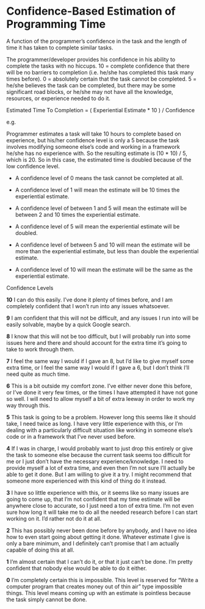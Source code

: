 # Confidence-Based Estimation of Programming Time

A function of the programmer’s confidence in the task and the length of time it has taken to complete similar tasks.

The programmer/developer provides his confidence in his ability to complete the tasks with no hiccups. 10 = complete confidence that there will be no barriers to completion (i.e. he/she has completed this task many times before). 0 = absolutely certain that the task cannot be completed. 5 = he/she believes the task can be completed, but there may be some significant road blocks, or he/she may not have all the knowledge, resources, or experience needed to do it.

Estimated Time To Completion = ( Experiential Estimate * 10 ) / Confidence

e.g.

Programmer estimates a task will take 10 hours to complete based on experience, but his/her confidence level is only a 5 because the task involves modifying someone else’s code and working in a framework he/she has no experience with. So the resulting estimate is (10 * 10) / 5, which is 20. So in this case, the estimated time is doubled because of the low confidence level.

- A confidence level of 0 means the task cannot be completed at all.

- A confidence level of 1 will mean the estimate will be 10 times the experiential estimate.

- A confidence level of between 1 and 5 will mean the estimate will be between 2 and 10 times the experiential estimate.

- A confidence level of 5 will mean the experiential estimate will be doubled.

- A confidence level of between 5 and 10 will mean the estimate will be more than the experiential estimate, but less than double the experiential estimate.

- A confidence level of 10 will mean the estimate will be the same as the experiential estimate.

Confidence Levels

**10** I can do this easily. I’ve done it plenty of times before, and I am completely confident that I won’t run into any issues whatsoever.

**9** I am confident that this will not be difficult, and any issues I run into will be easily solvable, maybe by a quick Google search.

**8** I know that this will not be too difficult, but I will probably run into some issues here and there and should account for the extra time it’s going to take to work through them.

**7** I feel the same way I would if I gave an 8, but I’d like to give myself some extra time, or I feel the same way I would if I gave a 6, but I don’t think I’ll need quite as much time.

**6** This is a bit outside my comfort zone. I’ve either never done this before, or I’ve done it very few times, or the times I have attempted it have not gone so well. I will need to allow myself a bit of extra leeway in order to work my way through this.

**5** This task is going to be a problem. However long this seems like it should take, I need twice as long. I have very little experience with this, or I’m dealing with a particularly difficult situation like working in someone else’s code or in a framework that I’ve never used before.

**4** If I was in charge, I would probably want to just drop this entirely or give the task to someone else because the current task seems too difficult for me or I just don’t have the necessary experience/knowledge. I need to provide myself a lot of extra time, and even then I’m not sure I’ll actually be able to get it done. But I am willing to give it a try. I might recommend that someone more experienced with this kind of thing do it instead.

**3** I have so little experience with this, or it seems like so many issues are going to come up, that I’m not confident that my time estimate will be anywhere close to accurate, so I just need a ton of extra time. I’m not even sure how long it will take me to do all the needed research before I can start working on it. I’d rather not do it at all.

**2** This has possibly never been done before by anybody, and I have no idea how to even start going about getting it done. Whatever estimate I give is only a bare minimum, and I definitely can’t promise that I am actually capable of doing this at all.

**1** I’m almost certain that I can’t do it, or that it just can’t be done. I’m pretty confident that nobody else would be able to do it either.

**0** I’m completely certain this is impossible. This level is reserved for “Write a computer program that creates money out of thin air” type impossible things. This level means coming up with an estimate is pointless because the task simply cannot be done.
